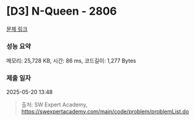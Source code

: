 # [D3] N-Queen - 2806 

[문제 링크](https://swexpertacademy.com/main/code/problem/problemDetail.do?contestProbId=AV7GKs06AU0DFAXB) 

### 성능 요약

메모리: 25,728 KB, 시간: 86 ms, 코드길이: 1,277 Bytes

### 제출 일자

2025-05-20 13:48



> 출처: SW Expert Academy, https://swexpertacademy.com/main/code/problem/problemList.do